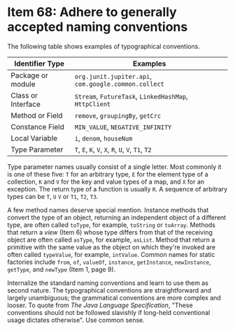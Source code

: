 # Item 68: Adhere to generally accepted naming conventions

The following table shows examples of typographical conventions.

| **Identifier Type** | **Examples** |
|---------------------|--------------|
| Package or module | `org.junit.jupiter.api`, `com.google.common.collect` |
| Class or Interface | `Stream`, `FutureTask`, `LinkedHashMap`, `HttpClient` |
| Method or Field | `remove`, `groupingBy`, `getCrc` |
| Constance Field | `MIN_VALUE`, `NEGATIVE_INFINITY` |
| Local Variable | `i`, `denom`, `houseNum` |
| Type Parameter | `T`, `E`, `K`, `V`, `X`, `R`, `U`, `V`, `T1`, `T2` |

Type parameter names usually consist of a single letter. Most commonly it is one of these five:
`T` for an arbitrary type, `E` for the element type of a collection, `K` and `V` for the key and value types of a map,
and `X` for an exception. The return type of a function is usually `R`. A sequence of arbitrary types can be `T`, `U`
`V` or `T1`, `T2`, `T3`.

A few method names deserve special mention. Instance methods that convert the type of an object, returning an 
independent object of a different type, are often called `toType`, for example, `toString` or `toArray`.
Methods that return a _view_ (Item 6) whose type differs from that of the receiving object are often called `asType`,
for example, `asList`. Method that return a primitive with the same value as the object on which they're invoked are 
often called `typeValue`, for example, `intValue`. Common names for static factories include `from`, `of`, `valueOf`,
`instance`, `getInstance`, `newInstance`, `getType`, and `newType` (Item 1, page 9).

Internalize the standard naming conventions and learn to use them as second nature. The typographical conventions 
are straightforward and largely unambiguous; the grammatical conventions are more complex and looser.
To quote from _The Java Language Specification_, "These conventions should not be followed slavishly if long-held 
conventional usage dictates otherwise". Use common  sense.
